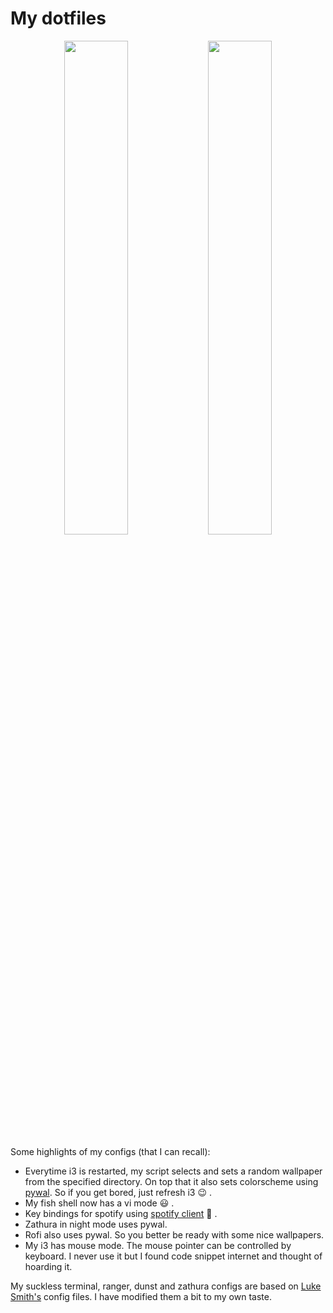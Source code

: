 # My dotfiles

<p align="middle">

  <img src=images/title.png height="45%" width="45%">
  <img src=images/roadmap.png height="45%" width="45%">

</p>


Some highlights of my configs (that I can recall):

- Everytime i3 is restarted, my script selects and sets a random wallpaper from the specified directory. On top that it also sets colorscheme using [pywal](https://github.com/dylanaraps/pywal). So if you get bored, just refresh i3 :wink: .
- My fish shell now has a vi mode :smiley: .
- Key bindings for spotify using [spotify client](https://github.com/pwittchen/spotify-cli-linux) :musical_note: .
- Zathura in night mode uses pywal. 
- Rofi also uses pywal. So you better be ready with some nice wallpapers.
- My i3 has mouse mode. The mouse pointer can be controlled by keyboard. I never use it but I found code snippet internet and thought of hoarding it.

My suckless terminal, ranger, dunst and zathura configs are based on [Luke Smith's](https://github.com/LukeSmithxyz) config files. I have modified them a bit to my own taste.
